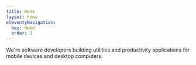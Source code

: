 ```yaml
---
title: Home
layout: home
eleventyNavigation:
  key: Home
  order: 1
---
```


<!-- <h2>A little bit about us</h2> -->

We're software developers building utilities and productivity applications for mobile devices and desktop computers. 